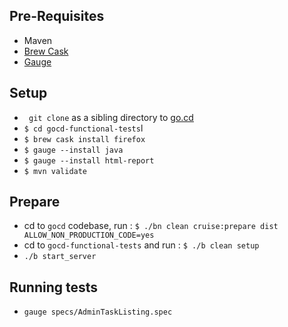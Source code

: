 ## Pre-Requisites
* Maven
* [Brew Cask](http://caskroom.io)
* [Gauge](http://getgauge.io)

## Setup
* ``` git clone``` as a sibling directory to
  [go.cd](http://github.com/gocd/gocd)
* ```$ cd gocd-functional-tests```l
* ```$ brew cask install firefox```
* ```$ gauge --install java```
* ```$ gauge --install html-report```
* ```$ mvn validate```

## Prepare
* cd to ```gocd``` codebase, run : ```$ ./bn clean
  cruise:prepare dist ALLOW_NON_PRODUCTION_CODE=yes```
* cd to ```gocd-functional-tests``` and run : ```$ ./b clean setup```
* ```./b start_server``` 

## Running tests

* ```gauge specs/AdminTaskListing.spec```

